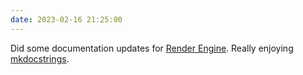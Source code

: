 ```yaml
---
date: 2023-02-16 21:25:00
---
```


Did some documentation updates for [Render Engine](https://render-engine.readthedocs.io/). Really enjoying [mkdocstrings](https://mkdocstrings.github.io).
